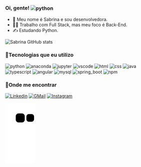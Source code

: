 ### Oi, gente!   <img alt="python" width=20 src="https://raw.githubusercontent.com/MartinHeinz/MartinHeinz/master/wave.gif" align="center">
 - 🦁 Meu nome é Sabrina e sou desenvolvedora.
 - 👨‍💻 Trabalho com Full Stack, mas meu foco é Back-End. 
 - ✍️ Estudando Python.


![Sabrina GitHub stats](https://github-readme-stats.vercel.app/api?username=sabrinatopel&show_icons=true&theme=synthwave)

### 🚀Tecnologias que eu utilizo

<div style="display: inline_block">
<img alt="python" src="https://img.shields.io/badge/Python-14354C?style=for-the-badge&logo=python&logoColor=white" align="center">
<img alt="anaconda" src="https://img.shields.io/badge/conda-342B029.svg?&style=for-the-badge&logo=anaconda&logoColor=white" align="center">
<img alt="jupyter" src="https://img.shields.io/badge/Jupyter-F37626.svg?&style=for-the-badge&logo=Jupyter&logoColor=white" align="center">
 <img alt="vscode" src="https://img.shields.io/badge/Visual_Studio_Code-0078D4?style=for-the-badge&logo=visual%20studio%20code&logoColor=white" align="center">
<img alt="html" src="https://img.shields.io/badge/HTML-239120?style=for-the-badge&logo=html5&logoColor=white" align="center">
<img alt="css" src="https://img.shields.io/badge/CSS-239120?&style=for-the-badge&logo=css3&logoColor=white" align="center">
<img alt="java" src="https://img.shields.io/badge/Java-ED8B00?style=for-the-badge&logo=java&logoColor=white" align="center">
<img alt="typescript" src="https://img.shields.io/badge/TypeScript-007ACC?style=for-the-badge&logo=typescript&logoColor=white" align="center">
<img alt="angular" src="https://img.shields.io/badge/Angular-DD0031?style=for-the-badge&logo=angular&logoColor=white" align="center">
<img alt="mysql" src="https://img.shields.io/badge/MySQL-00000F?style=for-the-badge&logo=mysql&logoColor=white" align="center">
<img alt="spring_boot" src="https://img.shields.io/badge/Spring_Boot-F2F4F9?style=for-the-badge&logo=spring-boot" align="center">

<img alt="npm" src="https://img.shields.io/badge/npm-CB3837?style=for-the-badge&logo=npm&logoColor=white" align="center">


 </div>

### 📧Onde me encontrar
[![Linkedin](https://img.shields.io/badge/LinkedIn-0077B5?style=for-the-badge&logo=linkedin&logoColor=white)](https://www.linkedin.com/in/sabrina-topel) [![GMail](https://img.shields.io/badge/Gmail-D14836?style=for-the-badge&logo=gmail&logoColor=white)](mailto:sabrina.f.topel@gmail.com) [![Instagram](https://img.shields.io/badge/Instagram-E4405F?style=for-the-badge&logo=instagram&logoColor=white)](https://www.instagram.com/sabrina.topel)  

![Snake animation](https://github.com/sabrinatopel/sabrinatopel/blob/output/github-contribution-grid-snake.svg#gh-dark-mode-only)
 
